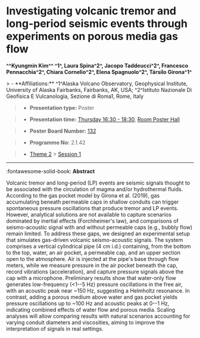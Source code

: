 # Investigating volcanic tremor and long-period seismic events through experiments on porous media gas flow

**^^Kyungmin Kim^^ ^1^, Laura Spina^2^, Jacopo Taddeucci^2^, Francesco Pennacchia^2^, Chiara Cornelio^2^, Elena Spagnuolo^2^, Társilo Girona^1^**

<!-- more -->> - **Affiliations:** ^1^Alaska Volcano Observatory, Geophysical Institute, University of Alaska Fairbanks, Fairbanks, AK, USA; ^2^Istituto Nazionale Di Geofisica E Vulcanologia, Sezione di Roma1, Rome, Italy 

> - **Presentation type:** Poster

> - **Presentation time:** [Thursday 16:30 - 18:30](../sessions_comparison.md#__tabbed_3_6), [Room Poster Hall](../maps_venue.md#__tabbed_1_1)

> - **Poster Board Number:** [132](../map_poster_boards.md#thursday)

> - **Programme No:** 2.1.42

> - [Theme 2](../theme2.md) > [Session 1](../sessions/session-2-1.md)

--- 

:fontawesome-solid-book: **Abstract**

Volcanic tremor and long-period (LP) events are seismic signals thought to be associated with the circulation of magma and/or hydrothermal fluids. According to the gas pocket model by Girona et al. (2019), gas accumulating beneath permeable caps in shallow conduits can trigger spontaneous pressure oscillations that produce tremor and LP events. However, analytical solutions are not available to capture scenarios dominated by inertial effects (Forchheimer's law), and comparisons of seismo-acoustic signal with and without permeable caps (e.g., bubbly flow) remain limited.
To address these gaps, we designed an experimental setup that simulates gas-driven volcanic seismo-acoustic signals. The system comprises a vertical cylindrical pipe (4 cm i.d.) containing, from the bottom to the top, water, an air pocket, a permeable cap, and an upper section open to the atmosphere. Air is injected at the pipe's base through flow meters, while we measure pressure in the air pocket beneath the cap, record vibrations (acceleration), and capture pressure signals above the cap with a microphone.
Preliminary results show that water-only flow generates low-frequency (<1--5 Hz) pressure oscillations in the free air, with an acoustic peak near ~150 Hz, suggesting a Helmholtz resonance. In contrast, adding a porous medium above water and gas pocket yields pressure oscillations up to ~100 Hz and acoustic peaks at 0--1 Hz, indicating combined effects of water flow and porous media. Scaling analyses will allow comparing results with natural scenarios accounting for varying conduit diameters and viscosities, aiming to improve the interpretation of signals in real settings.

